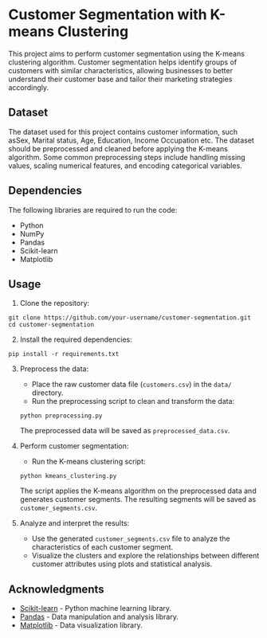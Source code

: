 # Customer Segmentation with K-means Clustering

This project aims to perform customer segmentation using the K-means clustering algorithm. Customer segmentation helps identify groups of customers with similar characteristics, allowing businesses to better understand their customer base and tailor their marketing strategies accordingly.

## Dataset

The dataset used for this project contains customer information, such asSex, Marital status, Age, Education, Income Occupation etc. The dataset should be preprocessed and cleaned before applying the K-means algorithm. Some common preprocessing steps include handling missing values, scaling numerical features, and encoding categorical variables.

## Dependencies

The following libraries are required to run the code:

- Python
- NumPy
- Pandas
- Scikit-learn
- Matplotlib

## Usage

1. Clone the repository:

```
git clone https://github.com/your-username/customer-segmentation.git
cd customer-segmentation
```

2. Install the required dependencies:

```
pip install -r requirements.txt
```

3. Preprocess the data:

   - Place the raw customer data file (`customers.csv`) in the `data/` directory.
   - Run the preprocessing script to clean and transform the data:

   ```
   python preprocessing.py
   ```

   The preprocessed data will be saved as `preprocessed_data.csv`.

4. Perform customer segmentation:

   - Run the K-means clustering script:

   ```
   python kmeans_clustering.py
   ```

   The script applies the K-means algorithm on the preprocessed data and generates customer segments. The resulting segments will be saved as `customer_segments.csv`.

5. Analyze and interpret the results:

   - Use the generated `customer_segments.csv` file to analyze the characteristics of each customer segment.
   - Visualize the clusters and explore the relationships between different customer attributes using plots and statistical analysis.


## Acknowledgments

- [Scikit-learn](https://scikit-learn.org) - Python machine learning library.
- [Pandas](https://pandas.pydata.org) - Data manipulation and analysis library.
- [Matplotlib](https://matplotlib.org) - Data visualization library.

